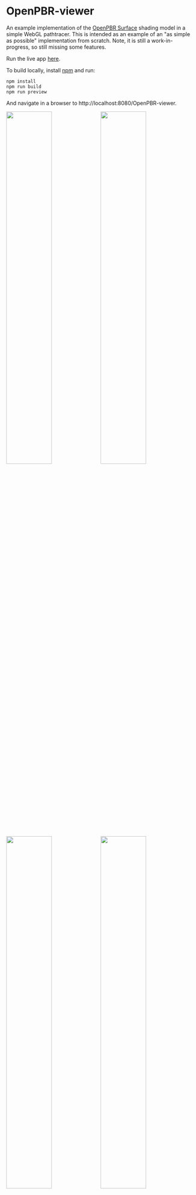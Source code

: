 # OpenPBR-viewer
An example implementation of the [OpenPBR Surface](https://github.com/AcademySoftwareFoundation/OpenPBR) shading model in a simple WebGL  pathtracer. This is intended as an example of an "as simple as possible" implementation from scratch. Note, it is still a work-in-progress, so still missing some features.

Run the live app [here](https://portsmouth.github.io/OpenPBR-viewer).



To build locally, install [npm](https://www.npmjs.com/) and run:

    npm install
    npm run build
    npm run preview

And navigate in a browser to http://localhost:8080/OpenPBR-viewer.

<img src="https://github.com/portsmouth/OpenPBR-viewer/blob/main/images/metal2.png" width="49%"> <img src="https://github.com/portsmouth/OpenPBR-viewer/blob/main/images/absorption.png" width="49%">

<img src="https://github.com/portsmouth/OpenPBR-viewer/blob/main/images/dispersion2.png" width="49%"> <img src="https://github.com/portsmouth/OpenPBR-viewer/blob/main/images/bubbles.png" width="49%">

<img src="https://github.com/portsmouth/OpenPBR-viewer/blob/main/images/honey.png" width="49%"> <img src="https://github.com/portsmouth/OpenPBR-viewer/blob/main/images/subsurface.png" width="49%">

This project uses the [Standard Shader Ball](https://github.com/usd-wg/assets/tree/main/full_assets/StandardShaderBall) asset.

## UI controls:

 - left-click mouse to rotate, right-click mouse to pan camera
 - F key to reset camera to [Standard Shader Ball](https://github.com/usd-wg/assets/tree/main/full_assets/StandardShaderBall) default
 - AWSD keys to fly
 - H key to hide/show the UI
 - P key to save a screenshot of the current render
 - F11 key to enter/exit fullscreen mode